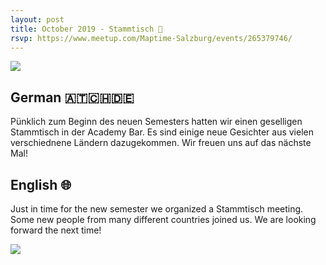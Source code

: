 ```yaml
---
layout: post
title: October 2019 - Stammtisch 🍻
rsvp: https://www.meetup.com/Maptime-Salzburg/events/265379746/
---
```


![]({{site.baseurl}}/img/2019-10-09_Stammtisch_Group.jpeg)


## German 🇦🇹🇨🇭🇩🇪

Pünklich zum Beginn des neuen Semesters hatten wir einen geselligen Stammtisch in der Academy Bar. Es sind einige neue Gesichter aus vielen verschiednene Ländern dazugekommen. Wir freuen uns auf das nächste Mal!


## English 🌐

Just in time for the new semester we organized a Stammtisch meeting. Some new people from many different countries joined us. We are looking forward the next time!

![]({{site.baseurl}}/img/2019-10-09_Stammtisch_Beer.jpeg)
